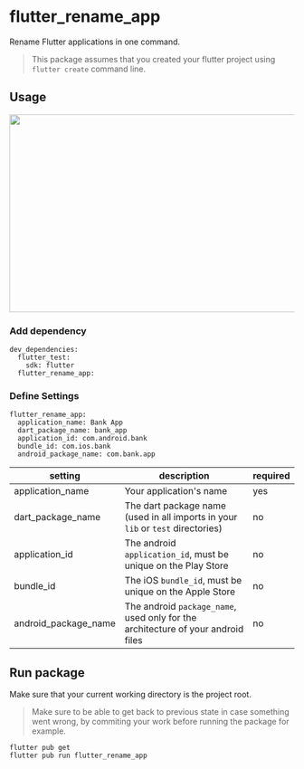 # flutter_rename_app

Rename Flutter applications in one command.

> This package assumes that you created your flutter project using `flutter create` command line.

## Usage

<p align="center">
<img src="https://raw.githubusercontent.com/ThomasEcalle/flutter_rename_app/master/documentation/readme_gif.gif" width="700" height="350"/>
</p>

### Add dependency

```
dev_dependencies:
  flutter_test:
    sdk: flutter
  flutter_rename_app:
```

### Define Settings

```
flutter_rename_app:
  application_name: Bank App
  dart_package_name: bank_app
  application_id: com.android.bank
  bundle_id: com.ios.bank
  android_package_name: com.bank.app
```

| setting | description | required |
| ---- | -- | -- |
| application_name | Your application's name | yes |
| dart_package_name | The dart package name (used in all imports in your `lib` or `test` directories) | no |
| application_id | The android `application_id`, must be unique on the Play Store | no |
| bundle_id | The iOS `bundle_id`, must be unique on the Apple Store | no |
| android_package_name | The android `package_name`, used only for the architecture of your android files | no |

## Run package

Make sure that your current working directory is the project root.

> Make sure to be able to get back to previous state in case something went wrong, by commiting your work before running the package for example.


```
flutter pub get
flutter pub run flutter_rename_app
```
